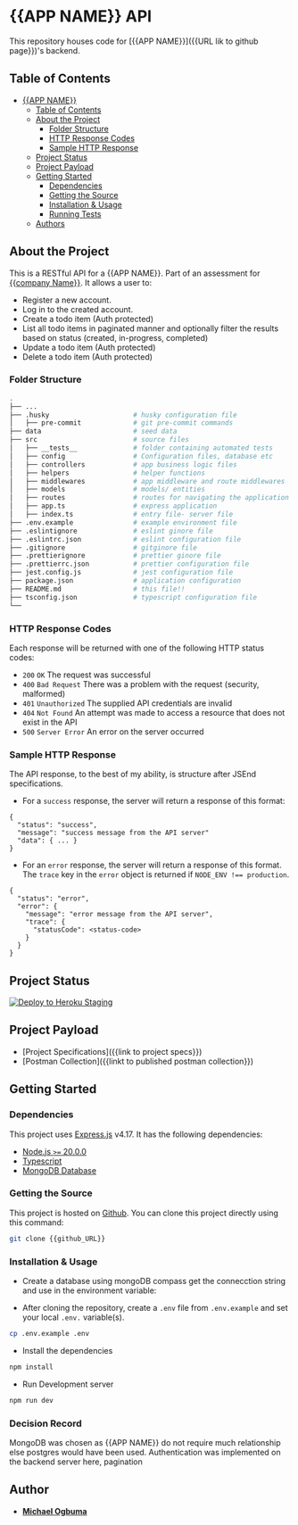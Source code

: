 # {{APP NAME}} API

This repository houses code for [{{APP NAME}}]({{URL lik to github page}})'s backend.

## Table of Contents

- [{{APP NAME}}](#todo-list-api)
  - [Table of Contents](#table-of-contents)
  - [About the Project](#about-the-project)
    - [Folder Structure](#folder-structure)
    - [HTTP Response Codes](#http-response-codes)
    - [Sample HTTP Response](#sample-http-response)
  - [Project Status](#project-status)
  - [Project Payload](#project-payload)
  - [Getting Started](#getting-started)
    - [Dependencies](#dependencies)
    - [Getting the Source](#getting-the-source)
    - [Installation & Usage](#installation-usage)
    - [Running Tests](#running-tests)
  - [Authors](#authors)

## About the Project

This is a RESTful API for a {{APP NAME}}. Part of an assessment for [{{company Name}}](https://www.straitpay.com/). It allows a user to:

- Register a new account.
- Log in to the created account.
- Create a todo item (Auth protected)
- List all todo items in paginated manner and optionally filter the results based on status (created, in-progress, completed)
- Update a todo item (Auth protected)
- Delete a todo item (Auth protected)

### Folder Structure

```bash
.
├── ...
├── .husky                     # husky configuration file
│   ├── pre-commit             # git pre-commit commands
├── data                       # seed data
├── src                        # source files
│   ├── __tests__              # folder containing automated tests
│   ├── config                 # Configuration files, database etc
│   ├── controllers            # app business logic files
│   ├── helpers                # helper functions
│   ├── middlewares            # app middleware and route middlewares
│   ├── models                 # models/ entities
│   ├── routes                 # routes for navigating the application
│   ├── app.ts                 # express application
│   ├── index.ts               # entry file- server file
├── .env.example               # example environment file
├── .eslintignore              # eslint ginore file
├── .eslintrc.json             # eslint configuration file
├── .gitignore                 # gitginore file
├── .prettierignore            # prettier ginore file
├── .prettierrc.json           # prettier configuration file
├── jest.config.js             # jest configuration file
├── package.json               # application configuration
├── README.md                  # this file!!
├── tsconfig.json              # typescript configuration file
└──
```

### HTTP Response Codes

Each response will be returned with one of the following HTTP status codes:

- `200` `OK` The request was successful
- `400` `Bad Request` There was a problem with the request (security, malformed)
- `401` `Unauthorized` The supplied API credentials are invalid
- `404` `Not Found` An attempt was made to access a resource that does not exist in the API
- `500` `Server Error` An error on the server occurred

### Sample HTTP Response

The API response, to the best of my ability, is structure after JSEnd specifications.

- For a `success` response, the server will return a response of this format:

```
{
  "status": "success",
  "message": "success message from the API server"
  "data": { ... }
}
```

- For an `error` response, the server will return a response of this format. The `trace` key in the `error` object is returned if `NODE_ENV !== production`.

```
{
  "status": "error",
  "error": {
    "message": "error message from the API server",
    "trace": {
      "statusCode": <status-code>
    }
  }
}
```

## Project Status

[![Deploy to Heroku Staging](https://www.vectorlogo.zone/logos/heroku/heroku-ar21.svg)](https://strait-pay-api-todo-3.onrender.com/api/v1/todos)

## Project Payload

- [Project Specifications]({{link to project specs}})
- [Postman Collection]({{linkt to published postman collection}})

## Getting Started

### Dependencies

This project uses [Express.js](https://expressjs.com/) v4.17. It has the following dependencies:

- [Node.js `>=` 20.0.0](https://nodejs.org/en/download)
- [Typescript ](https://www.typescriptlang.org/download)
- [MongoDB Database](https://www.mongodb.com/)

### Getting the Source

This project is hosted on [Github]({{github_URL}}). You can clone this project directly using this command:

```sh
git clone {{github_URL}}
```

### Installation & Usage

- Create a database using mongoDB compass get the connecction string and use in the environment variable:

- After cloning the repository, create a `.env` file from `.env.example` and set your local `.env.` variable(s).

```sh
cp .env.example .env
```

- Install the dependencies

```sh
npm install
```

- Run Development server

```sh
npm run dev
```

### Decision Record

MongoDB was chosen as {{APP NAME}} do not require much relationship else postgres would have been used. Authentication was implemented on the backend server here, pagination

## Author

- **[Michael Ogbuma](https://github.com/mykoman)**
